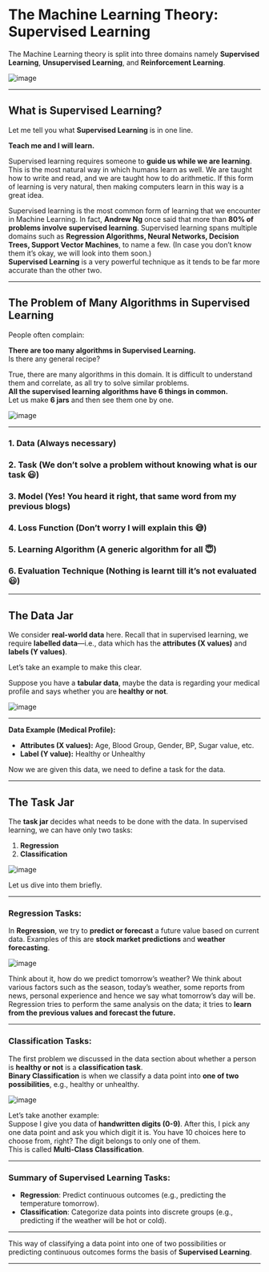 # The Machine Learning Theory: Supervised Learning

The Machine Learning theory is split into three domains namely **Supervised Learning**, **Unsupervised Learning**, and **Reinforcement Learning**.

![image](https://github.com/user-attachments/assets/1b615c6e-22fa-48b1-b251-c9c9ad12e931)

---

## What is Supervised Learning?

Let me tell you what **Supervised Learning** is in one line.

**Teach me and I will learn.**

Supervised learning requires someone to **guide us while we are learning**.  
This is the most natural way in which humans learn as well. We are taught how to write and read, and we are taught how to do arithmetic. If this form of learning is very natural, then making computers learn in this way is a great idea.

Supervised learning is the most common form of learning that we encounter in Machine Learning. In fact, **Andrew Ng** once said that more than **80% of problems involve supervised learning**. Supervised learning spans multiple domains such as **Regression Algorithms, Neural Networks, Decision Trees, Support Vector Machines**, to name a few. (In case you don’t know them it’s okay, we will look into them soon.)  
**Supervised Learning** is a very powerful technique as it tends to be far more accurate than the other two.

---

## The Problem of Many Algorithms in Supervised Learning

People often complain:

**There are too many algorithms in Supervised Learning.**  
Is there any general recipe?

True, there are many algorithms in this domain. It is difficult to understand them and correlate, as all try to solve similar problems.  
**All the supervised learning algorithms have 6 things in common.**  
Let us make **6 jars** and then see them one by one.

![image](https://github.com/user-attachments/assets/17895910-6899-4154-bfd4-02ea97737bf4)


---

### 1. Data (Always necessary)
### 2. Task (We don’t solve a problem without knowing what is our task 😃)
### 3. Model (Yes! You heard it right, that same word from my previous blogs)
### 4. Loss Function (Don’t worry I will explain this 😅)
### 5. Learning Algorithm (A generic algorithm for all 😇)
### 6. Evaluation Technique (Nothing is learnt till it’s not evaluated 😃)

---

## The Data Jar

We consider **real-world data** here. Recall that in supervised learning, we require **labelled data**—i.e., data which has the **attributes (X values)** and **labels (Y values)**.

Let’s take an example to make this clear.

Suppose you have a **tabular data**, maybe the data is regarding your medical profile and says whether you are **healthy or not**.

![image](https://github.com/user-attachments/assets/69568a77-c1be-43e4-983b-f610b9e477c5)


---

**Data Example (Medical Profile):**
- **Attributes (X values):** Age, Blood Group, Gender, BP, Sugar value, etc.
- **Label (Y value):** Healthy or Unhealthy

Now we are given this data, we need to define a task for the data.

---

## The Task Jar

The **task jar** decides what needs to be done with the data. In supervised learning, we can have only two tasks:

1. **Regression**
2. **Classification**

![image](https://github.com/user-attachments/assets/7aea5274-823b-40f4-ae84-5b41ab0930e6)

Let us dive into them briefly.

---

### Regression Tasks:  
In **Regression**, we try to **predict or forecast** a future value based on current data. Examples of this are **stock market predictions** and **weather forecasting**.

![image](https://github.com/user-attachments/assets/21ab4a30-560e-45d0-9c71-65acba91366b)

Think about it, how do we predict tomorrow’s weather? We think about various factors such as the season, today’s weather, some reports from news, personal experience and hence we say what tomorrow’s day will be. Regression tries to perform the same analysis on the data; it tries to **learn from the previous values and forecast the future.**

---

### Classification Tasks:  
The first problem we discussed in the data section about whether a person is **healthy or not** is a **classification task**.  
**Binary Classification** is when we classify a data point into **one of two possibilities**, e.g., healthy or unhealthy.

![image](https://github.com/user-attachments/assets/99157b89-13d4-4e40-b669-72dd3092862d)


Let’s take another example:  
Suppose I give you data of **handwritten digits (0-9)**. After this, I pick any one data point and ask you which digit it is. You have 10 choices here to choose from, right? The digit belongs to only one of them.  
This is called **Multi-Class Classification**.

---

### Summary of Supervised Learning Tasks:

- **Regression**: Predict continuous outcomes (e.g., predicting the temperature tomorrow).
- **Classification**: Categorize data points into discrete groups (e.g., predicting if the weather will be hot or cold).

---

This way of classifying a data point into one of two possibilities or predicting continuous outcomes forms the basis of **Supervised Learning**.

---


